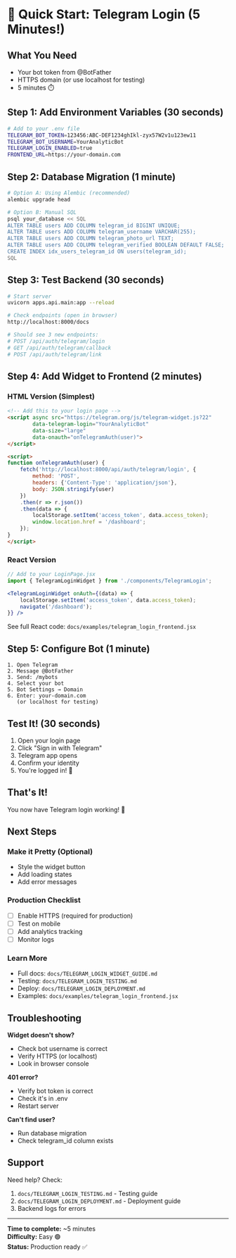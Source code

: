 # 🚀 Quick Start: Telegram Login (5 Minutes!)

## What You Need
- Your bot token from @BotFather
- HTTPS domain (or use localhost for testing)
- 5 minutes ⏱️

## Step 1: Add Environment Variables (30 seconds)

```bash
# Add to your .env file
TELEGRAM_BOT_TOKEN=123456:ABC-DEF1234ghIkl-zyx57W2v1u123ew11
TELEGRAM_BOT_USERNAME=YourAnalyticBot
TELEGRAM_LOGIN_ENABLED=true
FRONTEND_URL=https://your-domain.com
```

## Step 2: Database Migration (1 minute)

```bash
# Option A: Using Alembic (recommended)
alembic upgrade head

# Option B: Manual SQL
psql your_database << SQL
ALTER TABLE users ADD COLUMN telegram_id BIGINT UNIQUE;
ALTER TABLE users ADD COLUMN telegram_username VARCHAR(255);
ALTER TABLE users ADD COLUMN telegram_photo_url TEXT;
ALTER TABLE users ADD COLUMN telegram_verified BOOLEAN DEFAULT FALSE;
CREATE INDEX idx_users_telegram_id ON users(telegram_id);
SQL
```

## Step 3: Test Backend (30 seconds)

```bash
# Start server
uvicorn apps.api.main:app --reload

# Check endpoints (open in browser)
http://localhost:8000/docs

# Should see 3 new endpoints:
# POST /api/auth/telegram/login
# GET /api/auth/telegram/callback  
# POST /api/auth/telegram/link
```

## Step 4: Add Widget to Frontend (2 minutes)

### HTML Version (Simplest)

```html
<!-- Add this to your login page -->
<script async src="https://telegram.org/js/telegram-widget.js?22"
        data-telegram-login="YourAnalyticBot"
        data-size="large"
        data-onauth="onTelegramAuth(user)">
</script>

<script>
function onTelegramAuth(user) {
    fetch('http://localhost:8000/api/auth/telegram/login', {
        method: 'POST',
        headers: {'Content-Type': 'application/json'},
        body: JSON.stringify(user)
    })
    .then(r => r.json())
    .then(data => {
        localStorage.setItem('access_token', data.access_token);
        window.location.href = '/dashboard';
    });
}
</script>
```

### React Version

```jsx
// Add to your LoginPage.jsx
import { TelegramLoginWidget } from './components/TelegramLogin';

<TelegramLoginWidget onAuth={(data) => {
    localStorage.setItem('access_token', data.access_token);
    navigate('/dashboard');
}} />
```

See full React code: `docs/examples/telegram_login_frontend.jsx`

## Step 5: Configure Bot (1 minute)

```
1. Open Telegram
2. Message @BotFather
3. Send: /mybots
4. Select your bot
5. Bot Settings → Domain
6. Enter: your-domain.com
   (or localhost for testing)
```

## Test It! (30 seconds)

1. Open your login page
2. Click "Sign in with Telegram"
3. Telegram app opens
4. Confirm your identity
5. You're logged in! 🎉

## That's It!

You now have Telegram login working! 🚀

## Next Steps

### Make it Pretty (Optional)
- Style the widget button
- Add loading states
- Add error messages

### Production Checklist
- [ ] Enable HTTPS (required for production)
- [ ] Test on mobile
- [ ] Add analytics tracking
- [ ] Monitor logs

### Learn More
- Full docs: `docs/TELEGRAM_LOGIN_WIDGET_GUIDE.md`
- Testing: `docs/TELEGRAM_LOGIN_TESTING.md`
- Deploy: `docs/TELEGRAM_LOGIN_DEPLOYMENT.md`
- Examples: `docs/examples/telegram_login_frontend.jsx`

## Troubleshooting

**Widget doesn't show?**
- Check bot username is correct
- Verify HTTPS (or localhost)
- Look in browser console

**401 error?**
- Verify bot token is correct
- Check it's in .env
- Restart server

**Can't find user?**
- Run database migration
- Check telegram_id column exists

## Support

Need help? Check:
1. `docs/TELEGRAM_LOGIN_TESTING.md` - Testing guide
2. `docs/TELEGRAM_LOGIN_DEPLOYMENT.md` - Deployment guide
3. Backend logs for errors

---

**Time to complete:** ~5 minutes  
**Difficulty:** Easy 🟢  
**Status:** Production ready ✅
